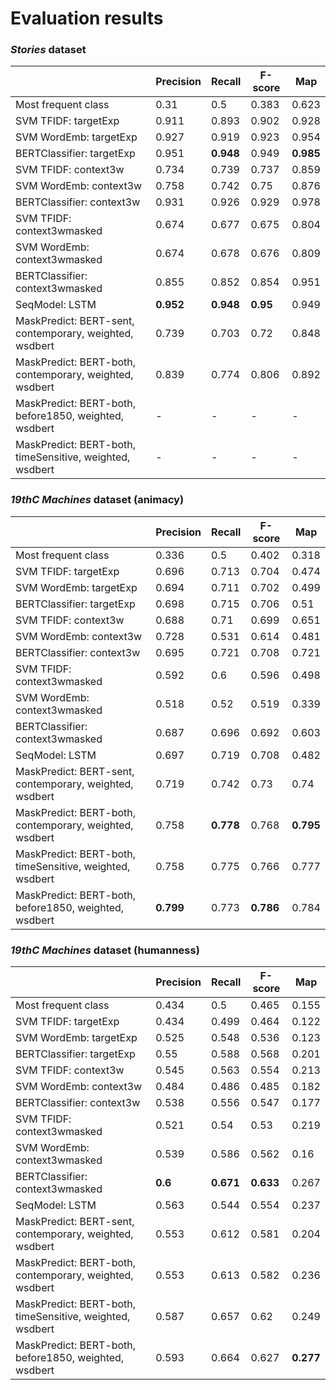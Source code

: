 # Evaluation results

### _Stories_ dataset

|                                                           | Precision | Recall | F\-score | Map    |
|-----------------------------------------------------------|-----------|--------|----------|--------|
| Most frequent class                                       | 0\.31     | 0\.5   | 0\.383   | 0\.623 |
| SVM TFIDF: targetExp                                      | 0\.911    | 0\.893 | 0\.902   | 0\.928 |
| SVM WordEmb: targetExp                                    | 0\.927    | 0\.919 | 0\.923   | 0\.954 |
| BERTClassifier: targetExp                                 | 0\.951    | **0\.948** | 0\.949   | **0\.985** |
| SVM TFIDF: context3w                                      | 0\.734    | 0\.739 | 0\.737   | 0\.859 |
| SVM WordEmb: context3w                                    | 0\.758    | 0\.742 | 0\.75    | 0\.876 |
| BERTClassifier: context3w                                 | 0\.931    | 0\.926 | 0\.929   | 0\.978 |
| SVM TFIDF: context3wmasked                                | 0\.674    | 0\.677 | 0\.675   | 0\.804 |
| SVM WordEmb: context3wmasked                              | 0\.674    | 0\.678 | 0\.676   | 0\.809 |
| BERTClassifier: context3wmasked                           | 0\.855    | 0\.852 | 0\.854   | 0\.951 |
| SeqModel: LSTM                                            | **0\.952**    | **0\.948** | **0\.95**    | 0\.949 |
| MaskPredict: BERT\-sent, contemporary, weighted, wsdbert  | 0\.739    | 0\.703 | 0\.72    | 0\.848 |
| MaskPredict: BERT\-both, contemporary, weighted, wsdbert  | 0\.839    | 0\.774 | 0\.806   | 0\.892 |
| MaskPredict: BERT\-both, before1850, weighted, wsdbert    | \-        | \-     | \-       | \-     |
| MaskPredict: BERT\-both, timeSensitive, weighted, wsdbert | \-        | \-     | \-       | \-     |

### _19thC Machines_ dataset (animacy)
|                                                           | Precision | Recall | F\-score | Map    |
|-----------------------------------------------------------|-----------|--------|----------|--------|
| Most frequent class                                       | 0\.336    | 0\.5   | 0\.402   | 0\.318 |
| SVM TFIDF: targetExp                                      | 0\.696    | 0\.713 | 0\.704   | 0\.474 |
| SVM WordEmb: targetExp                                    | 0\.694    | 0\.711 | 0\.702   | 0\.499 |
| BERTClassifier: targetExp                                 | 0\.698    | 0\.715 | 0\.706   | 0\.51  |
| SVM TFIDF: context3w                                      | 0\.688    | 0\.71  | 0\.699   | 0\.651 |
| SVM WordEmb: context3w                                    | 0\.728    | 0\.531 | 0\.614   | 0\.481 |
| BERTClassifier: context3w                                 | 0\.695    | 0\.721 | 0\.708   | 0\.721 |
| SVM TFIDF: context3wmasked                                | 0\.592    | 0\.6   | 0\.596   | 0\.498 |
| SVM WordEmb: context3wmasked                              | 0\.518    | 0\.52  | 0\.519   | 0\.339 |
| BERTClassifier: context3wmasked                           | 0\.687    | 0\.696 | 0\.692   | 0\.603 |
| SeqModel: LSTM                                            | 0\.697    | 0\.719 | 0\.708   | 0\.482 |
| MaskPredict: BERT\-sent, contemporary, weighted, wsdbert  | 0\.719    | 0\.742 | 0\.73    | 0\.74  |
| MaskPredict: BERT\-both, contemporary, weighted, wsdbert  | 0\.758    | **0\.778** | 0\.768   | **0\.795** |
| MaskPredict: BERT\-both, timeSensitive, weighted, wsdbert | 0\.758    | 0\.775 | 0\.766   | 0\.777 |
| MaskPredict: BERT\-both, before1850, weighted, wsdbert    | **0\.799**    | 0\.773 | **0\.786**   | 0\.784 |

### _19thC Machines_ dataset (humanness)

|                                                           | Precision | Recall | F\-score | Map    |
|-----------------------------------------------------------|-----------|--------|----------|--------|
| Most frequent class                                       | 0\.434    | 0\.5   | 0\.465   | 0\.155 |
| SVM TFIDF: targetExp                                      | 0\.434    | 0\.499 | 0\.464   | 0\.122 |
| SVM WordEmb: targetExp                                    | 0\.525    | 0\.548 | 0\.536   | 0\.123 |
| BERTClassifier: targetExp                                 | 0\.55     | 0\.588 | 0\.568   | 0\.201 |
| SVM TFIDF: context3w                                      | 0\.545    | 0\.563 | 0\.554   | 0\.213 |
| SVM WordEmb: context3w                                    | 0\.484    | 0\.486 | 0\.485   | 0\.182 |
| BERTClassifier: context3w                                 | 0\.538    | 0\.556 | 0\.547   | 0\.177 |
| SVM TFIDF: context3wmasked                                | 0\.521    | 0\.54  | 0\.53    | 0\.219 |
| SVM WordEmb: context3wmasked                              | 0\.539    | 0\.586 | 0\.562   | 0\.16  |
| BERTClassifier: context3wmasked                           | **0\.6**      | **0\.671** | **0\.633**   | 0\.267 |
| SeqModel: LSTM                                            | 0\.563    | 0\.544 | 0\.554   | 0\.237 |
| MaskPredict: BERT\-sent, contemporary, weighted, wsdbert  | 0\.553    | 0\.612 | 0\.581   | 0\.204 |
| MaskPredict: BERT\-both, contemporary, weighted, wsdbert  | 0\.553    | 0\.613 | 0\.582   | 0\.236 |
| MaskPredict: BERT\-both, timeSensitive, weighted, wsdbert | 0\.587    | 0\.657 | 0\.62    | 0\.249 |
| MaskPredict: BERT\-both, before1850, weighted, wsdbert    | 0\.593    | 0\.664 | 0\.627   | **0\.277** |
